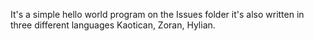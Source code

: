 It's a simple hello world program on the Issues folder it's also written in three different languages Kaotican, Zoran, Hylian. 
